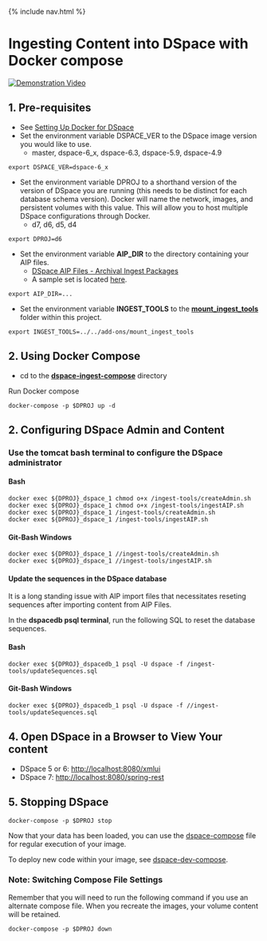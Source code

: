 {% include nav.html %}
# Ingesting Content into DSpace with Docker compose

[![Demonstration Video](https://i.ytimg.com/vi/rdtdLZetZW0/hqdefault.jpg)](https://www.youtube.com/watch?v=rdtdLZetZW0)

## 1. Pre-requisites
- See [Setting Up Docker for DSpace](../../documentation/tutorialSetup.md)
- Set the environment variable DSPACE_VER to the DSpace image version you would like to use.
  - master, dspace-6_x, dspace-6.3, dspace-5.9, dspace-4.9

```
export DSPACE_VER=dspace-6_x
```

- Set the environment variable DPROJ to a shorthand version of the version of DSpace you are running (this needs to be distinct for each database schema version). Docker will name the network, images, and persistent volumes with this value.  This will allow you to host multiple DSpace configurations through Docker.
  - d7, d6, d5, d4

```
export DPROJ=d6
```

- Set the environment variable **AIP_DIR** to the directory containing your AIP files.
  - [DSpace AIP Files - Archival Ingest Packages](https://wiki.duraspace.org/display/DSDOC6x/DSpace+AIP+Format)
  - A sample set is located [here](https://github.com/DSpace-Labs/DSpace-codenvy/tree/master/TestData).

```
export AIP_DIR=...
```

- Set the environment variable **INGEST_TOOLS** to the **[mount_ingest_tools](https://github.com/DSpace-Labs/DSpace-Docker-Images/tree/master/add-ons/mount_ingest_tools)** folder within this project.

```
export INGEST_TOOLS=../../add-ons/mount_ingest_tools
```

## 2. Using Docker Compose

- cd to the **[dspace-ingest-compose](https://github.com/DSpace-Labs/DSpace-Docker-Images/tree/master/docker-compose-files/dspace-ingest-compose)** directory

Run Docker compose

```
docker-compose -p $DPROJ up -d
```

## 2. Configuring DSpace Admin and Content

### Use the tomcat bash terminal to configure the DSpace administrator

#### Bash
```
docker exec ${DPROJ}_dspace_1 chmod o+x /ingest-tools/createAdmin.sh
docker exec ${DPROJ}_dspace_1 chmod o+x /ingest-tools/ingestAIP.sh
docker exec ${DPROJ}_dspace_1 /ingest-tools/createAdmin.sh
docker exec ${DPROJ}_dspace_1 /ingest-tools/ingestAIP.sh
```

#### Git-Bash Windows
```
docker exec ${DPROJ}_dspace_1 //ingest-tools/createAdmin.sh
docker exec ${DPROJ}_dspace_1 //ingest-tools/ingestAIP.sh
```

#### Update the sequences in the DSpace database

It is a long standing issue with AIP import files that necessitates reseting sequences after importing content from AIP Files.

In the **dspacedb psql terminal**, run the following SQL to reset the database sequences.

#### Bash
```
docker exec ${DPROJ}_dspacedb_1 psql -U dspace -f /ingest-tools/updateSequences.sql
```

#### Git-Bash Windows
```
docker exec ${DPROJ}_dspacedb_1 psql -U dspace -f //ingest-tools/updateSequences.sql
```

## 4. Open DSpace in a Browser to View Your content
- DSpace 5 or 6: [http://localhost:8080/xmlui](http://localhost:8080/xmlui)
- DSpace 7: [http://localhost:8080/spring-rest](http://localhost:8080/spring-rest)

## 5. Stopping DSpace

```
docker-compose -p $DPROJ stop
```

Now that your data has been loaded, you can use the [dspace-compose](../dspace-compose) file for regular execution of your image.

To deploy new code within your image, see [dspace-dev-compose](../dspace-dev-compose).

### Note: Switching Compose File Settings
Remember that you will need to run the following command if you use an alternate compose file.  When you recreate the images, your volume content will be retained.
```
docker-compose -p $DPROJ down
```
